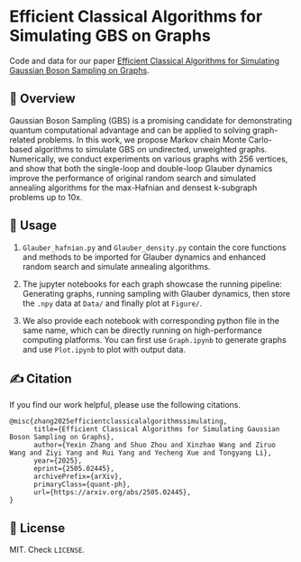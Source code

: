 # Efficient Classical Algorithms for Simulating GBS on Graphs

Code and data for our paper [Efficient Classical Algorithms for Simulating Gaussian Boson Sampling on Graphs](https://arxiv.org/abs/2505.02445).

## 👋 Overview
Gaussian Boson Sampling (GBS) is a promising candidate for demonstrating quantum computational advantage and can be applied to solving graph-related problems. In this work, we propose Markov chain Monte Carlo-based algorithms to simulate GBS on undirected, unweighted graphs. Numerically, we conduct experiments on various graphs with 256 vertices, and show that both the single-loop and double-loop Glauber dynamics improve the performance of original random search and simulated annealing algorithms for the max-Hafnian and densest k-subgraph problems up to 10x.

## 💽 Usage
1. `Glauber_hafnian.py` and `Glauber_density.py` contain the core functions and methods to be imported for Glauber dynamics and enhanced random search and simulate annealing algorithms.

2. The jupyter notebooks for each graph showcase the running pipeline: Generating graphs, running sampling with Glauber dynamics, then store the `.npy` data at `Data/` and finally plot at `Figure/`.

3. We also provide each notebook with corresponding python file in the same name, which can be directly running on high-performance computing platforms. You can first use `Graph.ipynb` to generate graphs and use `Plot.ipynb` to plot with output data.

## ✍️ Citation
If you find our work helpful, please use the following citations.
```
@misc{zhang2025efficientclassicalalgorithmssimulating,
      title={Efficient Classical Algorithms for Simulating Gaussian Boson Sampling on Graphs}, 
      author={Yexin Zhang and Shuo Zhou and Xinzhao Wang and Ziruo Wang and Ziyi Yang and Rui Yang and Yecheng Xue and Tongyang Li},
      year={2025},
      eprint={2505.02445},
      archivePrefix={arXiv},
      primaryClass={quant-ph},
      url={https://arxiv.org/abs/2505.02445}, 
}
```

## 🪪 License
MIT. Check `LICENSE`.
